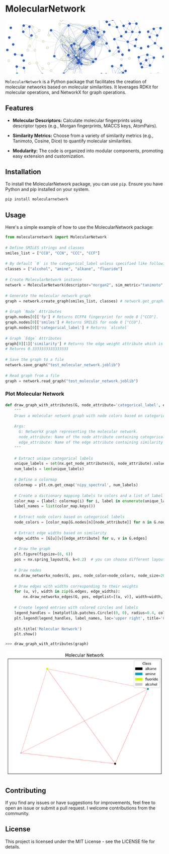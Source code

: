 # MolecularNetwork
![banner](https://github.com/Manas02/molecularnetwork/raw/main/banner.png?raw=True)

`MolecularNetwork` is a Python package that facilitates the creation of molecular networks based on molecular similarities. It leverages RDKit for molecular operations, and NetworkX for graph operations.

## Features

- **Molecular Descriptors:** Calculate molecular fingerprints using descriptor types (e.g., Morgan fingerprints, MACCS keys, AtomPairs).

- **Similarity Metrics:** Choose from a variety of similarity metrics (e.g., Tanimoto, Cosine, Dice) to quantify molecular similarities.

- **Modularity:** The code is organized into modular components, promoting easy extension and customization.

## Installation

To install the MolecularNetwork package, you can use `pip`. Ensure you have Python and pip installed on your system.

```bash
pip install molecularnetwork
```

## Usage
Here's a simple example of how to use the MolecularNetwork package:

``` python
from molecularnetwork import MolecularNetwork

# Define SMILES strings and classes
smiles_list = ["CCO", "CCN", "CCC", "CCF"]

# By default `0` is the categorical_label unless specified like following
classes = ["alcohol", "amine", "alkane", "fluoride"] 

# Create MolecularNetwork instance
network = MolecularNetwork(descriptor="morgan2", sim_metric="tanimoto", sim_threshold=0.25)

# Generate the molecular network graph
graph = network.create_graph(smiles_list, classes) # network.get_graph() also returns graph

# Graph `Node` Attributes
graph.nodes[0]['fp'] # Returns ECFP4 fingerprint for node 0 ["CCO"].
graph.nodes[0]['smiles'] # Returns SMILES for node 0 ["CCO"].
graph.nodes[0]['categorical_label'] # Returns `alcohol`

# Graph `Edge` Attributes
graph[0][1]['similarity'] # Returns the edge weight attribute which is the similarity between node 0 and 1
# Returns 0.3333333333333333

# Save the graph to a file
network.save_graph("test_molecular_network.joblib")

# Read graph from a file
graph = network.read_graph("test_molecular_network.joblib")
```

### Plot Molecular Network
```py
def draw_graph_with_attributes(G, node_attribute='categorical_label', edge_attribute='similarity'):
    """
    Draws a molecular network graph with node colors based on categorical labels and edge widths based on similarity.

    Args:
      G: NetworkX graph representing the molecular network.
      node_attribute: Name of the node attribute containing categorical labels (default: 'categorical_label').
      edge_attribute: Name of the edge attribute containing similarity (default: 'similarity').
    """

    # Extract unique categorical labels
    unique_labels = set(nx.get_node_attributes(G, node_attribute).values())
    num_labels = len(unique_labels)

    # Define a colormap
    colormap = plt.cm.get_cmap('nipy_spectral', num_labels)

    # Create a dictionary mapping labels to colors and a list of label names for legend
    color_map = {label: colormap(i) for i, label in enumerate(unique_labels)}
    label_names = list(color_map.keys())

    # Extract node colors based on categorical labels
    node_colors = [color_map[G.nodes[n][node_attribute]] for n in G.nodes]

    # Extract edge widths based on similarity
    edge_widths = [G[u][v][edge_attribute] for u, v in G.edges]

    # Draw the graph
    plt.figure(figsize=(8, 6))
    pos = nx.spring_layout(G, k=0.2)  # you can choose different layout algorithms

    # Draw nodes
    nx.draw_networkx_nodes(G, pos, node_color=node_colors, node_size=20, label=False)

    # Draw edges with widths corresponding to their weights
    for (u, v), width in zip(G.edges, edge_widths):
        nx.draw_networkx_edges(G, pos, edgelist=[(u, v)], width=width, edge_color='red', label=False)

    # Create legend entries with colored circles and labels
    legend_handles = [matplotlib.patches.Circle((0, 0), radius=0.4, color=color_map[label]) for label in label_names]
    plt.legend(legend_handles, label_names, loc='upper right', title='Class')  # Legend in upper right with title

    plt.title('Molecular Network')
    plt.show()
```

```py
>>> draw_graph_with_attributes(graph)
```
![net](https://github.com/Manas02/molecularnetwork/raw/main/net.png?raw=True)

## Contributing
If you find any issues or have suggestions for improvements, feel free to open an issue or submit a pull request. I welcome contributions from the community.

## License
This project is licensed under the MIT License - see the LICENSE file for details.
